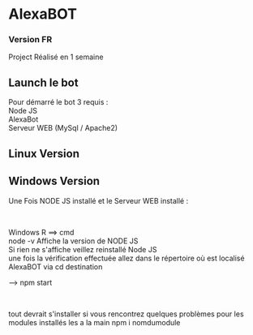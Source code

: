 # AlexaBOT

### Version FR

<p> Project Réalisé en 1 semaine </p>

## Launch le bot

<p> Pour démarré le bot 3 requis : <br>
  Node JS <br>
  AlexaBot <br>
  Serveur WEB (MySql / Apache2)
</p>

## Linux Version 

## Windows Version

  <p> Une Fois NODE JS installé et le Serveur WEB installé : </p>
  <br>
    <p> Windows R ==> cmd <br>
      node -v Affiche la version de NODE JS <br>
        Si rien ne s'affiche veillez reinstallé Node JS <br>
      une fois la vérification effectuée allez dans le répertoire où est localisé AlexaBOT via cd destination  <br> </p>
       <p text-align: center> --> npm start </p> <br>
      <p> 
      tout devrait s'installer si vous rencontrez quelques problèmes pour les modules installés les a la main npm i nomdumodule
      </p>
    
